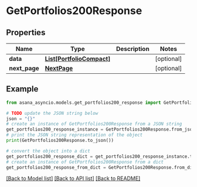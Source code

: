 # GetPortfolios200Response


## Properties

Name | Type | Description | Notes
------------ | ------------- | ------------- | -------------
**data** | [**List[PortfolioCompact]**](PortfolioCompact.md) |  | [optional] 
**next_page** | [**NextPage**](NextPage.md) |  | [optional] 

## Example

```python
from asana_asyncio.models.get_portfolios200_response import GetPortfolios200Response

# TODO update the JSON string below
json = "{}"
# create an instance of GetPortfolios200Response from a JSON string
get_portfolios200_response_instance = GetPortfolios200Response.from_json(json)
# print the JSON string representation of the object
print(GetPortfolios200Response.to_json())

# convert the object into a dict
get_portfolios200_response_dict = get_portfolios200_response_instance.to_dict()
# create an instance of GetPortfolios200Response from a dict
get_portfolios200_response_from_dict = GetPortfolios200Response.from_dict(get_portfolios200_response_dict)
```
[[Back to Model list]](../README.md#documentation-for-models) [[Back to API list]](../README.md#documentation-for-api-endpoints) [[Back to README]](../README.md)


